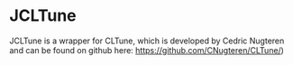 # JCLTune

JCLTune is a wrapper for CLTune, which is developed by Cedric Nugteren and can be found on github here: https://github.com/CNugteren/CLTune/)
